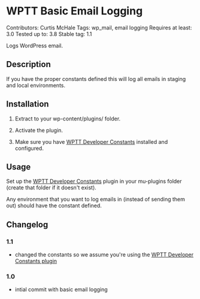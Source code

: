 # WPTT Basic Email Logging

Contributors: Curtis McHale
Tags: wp_mail, email logging
Requires at least: 3.0
Tested up to: 3.8
Stable tag: 1.1

Logs WordPress email.

## Description

If you have the proper constants defined this will log all emails in staging and local environments.

## Installation

1. Extract to your wp-content/plugins/ folder.

2. Activate the plugin.

3. Make sure you have [WPTT Developer Constants](https://github.com/curtismchale/WPTT-Developer-Constants) installed and configured.

## Usage

Set up the [WPTT Developer Constants](https://github.com/curtismchale/WPTT-Developer-Constants) plugin in your mu-plugins folder (create that folder if it doesn't exist).

Any environment that you want to log emails in (instead of sending them out) should have the constant defined.

## Changelog

### 1.1

- changed the constants so we assume you're using the [WPTT Developer Constants plugin](https://github.com/curtismchale/WPTT-Developer-Constants)

### 1.0

- intial commit with basic email logging
